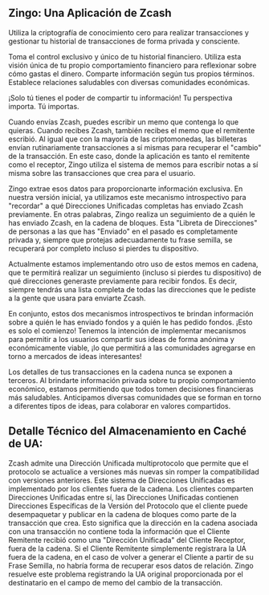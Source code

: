 ## Zingo: Una Aplicación de Zcash

Utiliza la criptografía de conocimiento cero para realizar transacciones y gestionar tu historial de transacciones de forma privada y consciente.

Toma el control exclusivo y único de tu historial financiero. Utiliza esta visión única de tu propio comportamiento financiero para reflexionar sobre cómo gastas el dinero. Comparte información según tus propios términos. Establece relaciones saludables con diversas comunidades económicas.

¡Solo tú tienes el poder de compartir tu información! Tu perspectiva importa. Tú importas.

Cuando envías Zcash, puedes escribir un memo que contenga lo que quieras. Cuando recibes Zcash, también recibes el memo que el remitente escribió. Al igual que con la mayoría de las criptomonedas, las billeteras envían rutinariamente transacciones a sí mismas para recuperar el "cambio" de la transacción. En este caso, donde la aplicación es tanto el remitente como el receptor, Zingo utiliza el sistema de memos para escribir notas a sí misma sobre las transacciones que crea para el usuario.

Zingo extrae esos datos para proporcionarte información exclusiva. En nuestra versión inicial, ya utilizamos este mecanismo introspectivo para "recordar" a qué Direcciones Unificadas completas has enviado Zcash previamente. En otras palabras, Zingo realiza un seguimiento de a quién le has enviado Zcash, en la cadena de bloques. Esta "Libreta de Direcciones" de personas a las que has "Enviado" en el pasado es completamente privada y, siempre que protejas adecuadamente tu frase semilla, se recuperará por completo incluso si pierdes tu dispositivo.

Actualmente estamos implementando otro uso de estos memos en cadena, que te permitirá realizar un seguimiento (incluso si pierdes tu dispositivo) de qué direcciones generaste previamente para recibir fondos. Es decir, siempre tendrás una lista completa de todas las direcciones que le pediste a la gente que usara para enviarte Zcash.

En conjunto, estos dos mecanismos introspectivos te brindan información sobre a quién le has enviado fondos y a quién le has pedido fondos. ¡Esto es solo el comienzo! Tenemos la intención de implementar mecanismos para permitir a los usuarios compartir sus ideas de forma anónima y económicamente viable, ¡lo que permitirá a las comunidades agregarse en torno a mercados de ideas interesantes!

Los detalles de tus transacciones en la cadena nunca se exponen a terceros. Al brindarte información privada sobre tu propio comportamiento económico, estamos permitiendo que todos tomen decisiones financieras más saludables. Anticipamos diversas comunidades que se forman en torno a diferentes tipos de ideas, para colaborar en valores compartidos.

## Detalle Técnico del Almacenamiento en Caché de UA:

Zcash admite una Dirección Unificada multiprotocolo que permite que el protocolo se actualice a versiones más nuevas sin romper la compatibilidad con versiones anteriores. Este sistema de Direcciones Unificadas es implementado por los clientes fuera de la cadena. Los clientes comparten Direcciones Unificadas entre sí, las Direcciones Unificadas contienen Direcciones Específicas de la Versión del Protocolo que el cliente puede desempaquetar y publicar en la cadena de bloques como parte de la transacción que crea. Esto significa que la dirección en la cadena asociada con una transacción no contiene toda la información que el Cliente Remitente recibió como una "Dirección Unificada" del Cliente Receptor, fuera de la cadena. Si el Cliente Remitente simplemente registrara la UA fuera de la cadena, en el caso de volver a generar el Cliente a partir de su Frase Semilla, no habría forma de recuperar esos datos de relación. Zingo resuelve este problema registrando la UA original proporcionada por el destinatario en el campo de memo del cambio de la transacción.
